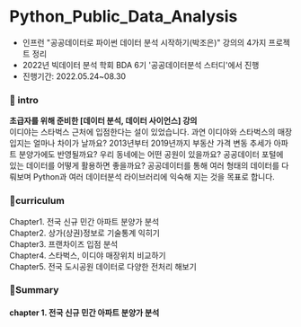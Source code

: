 # Python_Public_Data_Analysis
- 인프런 "공공데이터로 파이썬 데이터 분석 시작하기(박조은)" 강의의 4가지 프로젝트 정리
- 2022년 빅데이터 분석 학회 BDA 6기 '공공데이터분석 스터디'에서 진행
- 진행기간: 2022.05.24~08.30


### 💪 intro 
**초급자를 위해 준비한 [데이터 분석, 데이터 사이언스] 강의**   
이디야는 스타벅스 근처에 입점한다는 설이 있었습니다. 과연 이디야와 스타벅스의 매장입지는 얼마나 차이가 날까요? 2013년부터 2019년까지 부동산 가격 변동 추세가 아파트 분양가에도 반영될까요? 우리 동네에는 어떤 공원이 있을까요? 공공데이터 포털에 있는 데이터를 어떻게 활용하면 좋을까요? 공공데이터를 통해 여러 형태의 데이터를 다뤄보며 Python과 여러 데이터분석 라이브러리에 익숙해 지는 것을 목표로 합니다.


### 📗curriculum
Chapter1. 전국 신규 민간 아파트 분양가 분석   
Chapter2. 상가(상권)정보로 기술통계 익히기   
Chapter3. 프랜차이즈 입점 분석   
Chapter4. 스타벅스, 이디야 매장위치 비교하기   
Chapter5. 전국 도시공원 데이터로 다양한 전처리 해보기   


### 📒Summary
 #### chapter 1. 전국 신규 민간 아파트 분양가 분석
